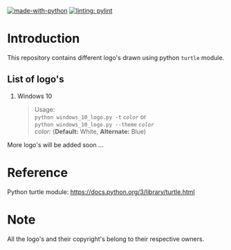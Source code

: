 [![made-with-python](https://img.shields.io/badge/Made%20with-Python-1f425f.svg)](https://www.python.org/)
[![linting: pylint](https://img.shields.io/badge/linting-pylint-yellowgreen)](https://github.com/PyCQA/pylint)

# Introduction
This repository contains different logo's drawn using python `turtle` module.

## List of logo's
1. Windows 10
   > Usage:   
    `python windows_10_logo.py -t` *`color`* or  
    `python windows_10_logo.py --theme` *`color`*  
    *color:* (**Default:** White, **Alternate:** Blue)

More logo's will be added soon ...

# Reference
Python turtle module: https://docs.python.org/3/library/turtle.html

# Note
All the logo's and their copyright's belong to their respective owners.